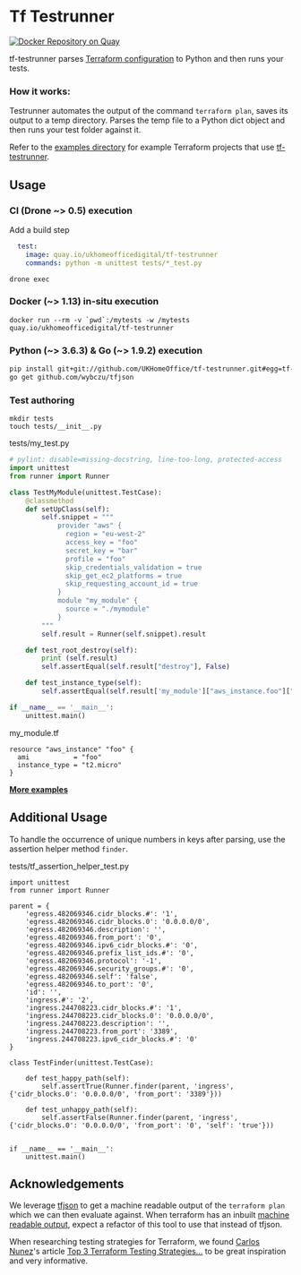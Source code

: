 # Tf Testrunner
[![Docker Repository on Quay](https://quay.io/repository/ukhomeofficedigital/tf-testrunner/status "Docker Repository on Quay")](https://quay.io/repository/ukhomeofficedigital/tf-testrunner)

tf-testrunner parses [Terraform configuration](https://www.terraform.io/docs/configuration/index.html) to Python and then runs your tests.

### How it works:

Testrunner automates the output of the command ```terraform plan```, saves its
output to a temp directory. Parses the temp file to a Python dict object and
then runs your test folder against it.

Refer to the [examples
directory](https://github.com/UKHomeOffice/tf-testrunner/tree/master/examples/basic-proof)
for example Terraform projects that use
[tf-testrunner](https://github.com/UKHomeOffice/tf-testrunner/).


## Usage

### CI (Drone ~> 0.5) execution
Add a build step
```yaml
  test:
    image: quay.io/ukhomeofficedigital/tf-testrunner
    commands: python -m unittest tests/*_test.py
``````
```shell
drone exec
```

### Docker (~> 1.13) in-situ execution
```shell
docker run --rm -v `pwd`:/mytests -w /mytests quay.io/ukhomeofficedigital/tf-testrunner
```

### Python (\~> 3.6.3) & Go (\~> 1.9.2) execution
```bash
pip install git+git://github.com/UKHomeOffice/tf-testrunner.git#egg=tf-testrunner
go get github.com/wybczu/tfjson
```

### Test authoring
```shell
mkdir tests
touch tests/__init__.py
```
tests/my_test.py
```python
# pylint: disable=missing-docstring, line-too-long, protected-access
import unittest
from runner import Runner

class TestMyModule(unittest.TestCase):
    @classmethod
    def setUpClass(self):
        self.snippet = """
            provider "aws" {
              region = "eu-west-2"
              access_key = "foo"
              secret_key = "bar"
              profile = "foo"
              skip_credentials_validation = true
              skip_get_ec2_platforms = true
              skip_requesting_account_id = true
            }
            module "my_module" {
              source = "./mymodule"
            }
        """
        self.result = Runner(self.snippet).result

    def test_root_destroy(self):
        print (self.result)
        self.assertEqual(self.result["destroy"], False)

    def test_instance_type(self):
        self.assertEqual(self.result['my_module']["aws_instance.foo"]["instance_type"], "t2.micro")

if __name__ == '__main__':
    unittest.main()
```
my_module.tf
```hcl-terraform
resource "aws_instance" "foo" {
  ami           = "foo"
  instance_type = "t2.micro"
}
```

**[More examples](./examples)**

## Additional Usage

To handle the occurrence of unique numbers in keys after parsing, use the assertion helper method ```finder```.

tests/tf_assertion_helper_test.py
```hcl-terraform
import unittest
from runner import Runner

parent = {
    'egress.482069346.cidr_blocks.#': '1',
    'egress.482069346.cidr_blocks.0': '0.0.0.0/0',
    'egress.482069346.description': '',
    'egress.482069346.from_port': '0',
    'egress.482069346.ipv6_cidr_blocks.#': '0',
    'egress.482069346.prefix_list_ids.#': '0',
    'egress.482069346.protocol': '-1',
    'egress.482069346.security_groups.#': '0',
    'egress.482069346.self': 'false',
    'egress.482069346.to_port': '0',
    'id': '',
    'ingress.#': '2',
    'ingress.244708223.cidr_blocks.#': '1',
    'ingress.244708223.cidr_blocks.0': '0.0.0.0/0',
    'ingress.244708223.description': '',
    'ingress.244708223.from_port': '3389',
    'ingress.244708223.ipv6_cidr_blocks.#': '0'
}

class TestFinder(unittest.TestCase):

    def test_happy_path(self):
        self.assertTrue(Runner.finder(parent, 'ingress', {'cidr_blocks.0': '0.0.0.0/0', 'from_port': '3389'}))

    def test_unhappy_path(self):
        self.assertFalse(Runner.finder(parent, 'ingress', {'cidr_blocks.0': '0.0.0.0/0', 'from_port': '0', 'self': 'true'}))


if __name__ == '__main__':
    unittest.main()
```

## Acknowledgements

We leverage [tfjson](https://github.com/palantir/tfjson) to get a machine
readable output of the `terraform plan` which we can then evaluate against.
When terraform has an inbuilt [machine readable
output](https://github.com/hashicorp/terraform/pull/3170), expect a refactor of
this tool to use that instead of tfjson.

When researching testing strategies for Terraform, we found [Carlos Nunez](https://github.com/carlosonunez)'s article [Top 3 Terraform Testing Strategies...](https://www.contino.io/insights/top-3-terraform-testing-strategies-for-ultra-reliable-infrastructure-as-code) to be great inspiration and very informative.
